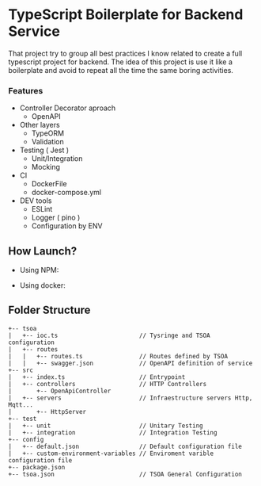 # TypeScript Boilerplate for Backend Service

That project try to group all best practices I know related to create a full typescript project for backend. The idea of this project is use it like a boilerplate and avoid to repeat all the time the same boring activities.

### Features
- Controller Decorator aproach
    - OpenAPI
- Other layers
    - TypeORM
    - Validation
- Testing ( Jest )
    - Unit/Integration
    - Mocking
- CI
    - DockerFile
    - docker-compose.yml
- DEV tools
    - ESLint
    - Logger ( pino )
    - Configuration by ENV


## How Launch?

- Using NPM:

- Using docker:


## Folder Structure

```
+-- tsoa
|   +-- ioc.ts                       // Tysringe and TSOA configuration
|   +-- routes
|   |   +-- routes.ts                // Routes defined by TSOA
|   |   +-- swagger.json             // OpenAPI definition of service
+-- src
|   +-- index.ts                     // Entrypoint
|   +-- controllers                  // HTTP Controllers
|       +-- OpenApiController 
|   +-- servers                      // Infraestructure servers Http, Mqtt...
|       +-- HttpServer             
+-- test
|   +-- unit                         // Unitary Testing
|   +-- integration                  // Integration Testing 
+-- config
|   +-- default.json                 // Default configuration file
|   +-- custom-environment-variables // Enviroment varible configuration file
+-- package.json
+-- tsoa.json                        // TSOA General Configuration
```
